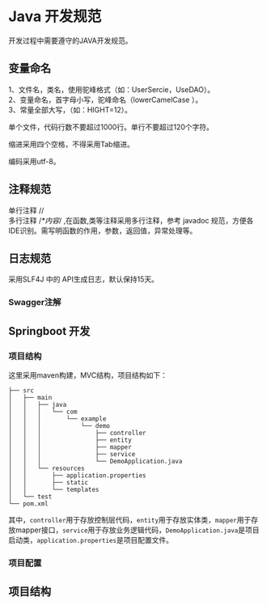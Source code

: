 # Java 开发规范

开发过程中需要遵守的JAVA开发规范。

## 变量命名

1、文件名，类名，使用驼峰格式（如：UserSercie，UseDAO）。  
2、变量命名，首字母小写，驼峰命名（lowerCamelCase ）。  
3、常量全部大写，（如：HIGHT=12）。

单个文件，代码行数不要超过1000行。单行不要超过120个字符。

缩进采用四个空格，不得采用Tab缩进。

编码采用utf-8。

## 注释规范

单行注释 //   
多行注释 /_\*内容_/ ,在函数,类等注释采用多行注释，参考 javadoc 规范，方便各IDE识别。需写明函数的作用，参数，返回值，异常处理等。

## 日志规范

采用SLF4J 中的 API生成日志，默认保持15天。

### Swagger注解

## Springboot 开发

### 项目结构

这里采用maven构建，MVC结构，项目结构如下：

```
├── src
│   ├── main
│   │   ├── java
│   │   │   └── com
│   │   │       └── example
│   │   │           └── demo
│   │   │               ├── controller
│   │   │               ├── entity
│   │   │               ├── mapper
│   │   │               ├── service
│   │   │               └── DemoApplication.java
│   │   └── resources
│   │       ├── application.properties
│   │       ├── static
│   │       └── templates
│   └── test
└── pom.xml
```

其中，`controller`用于存放控制层代码，`entity`用于存放实体类，`mapper`用于存放mapper接口，`service`用于存放业务逻辑代码，`DemoApplication.java`是项目启动类，`application.properties`是项目配置文件。

### 项目配置

## 项目结构




